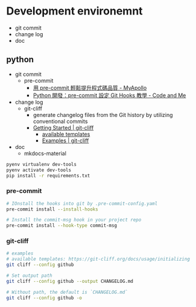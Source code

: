 # Development environemnt

- git commit
- change log
- doc

## python

- git commit
    - pre-commit
        - [用 pre-commit 輕鬆提升程式碼品質 - MyApollo](https://myapollo.com.tw/blog/pre-commit-the-best-friend-before-commit/)
        - [Python 開發：pre-commit 設定 Git Hooks 教學 - Code and Me](https://blog.kyomind.tw/pre-commit/)
- change log
    - git-cliff
        - generate changelog files from the Git history by utilizing conventional commits
        - [Getting Started | git-cliff](https://git-cliff.org/docs/)
            - [available templates](https://git-cliff.org/docs/usage/initializing)
            - [Examples | git-cliff](https://git-cliff.org/docs/usage/examples/)
- doc
    - mkdocs-material

``` bash
pyenv virtualenv dev-tools
pyenv activate dev-tools
pip install -r requirements.txt
```


### pre-commit
``` bash
# IOnstall the hooks into git by .pre-commit-config.yaml
pre-commit install --install-hooks

# Install the commit-msg hook in your project repo
pre-commit install --hook-type commit-msg
```

### git-cliff
``` bash
# examples
# available templates: https://git-cliff.org/docs/usage/initializing
git cliff --config github

# Set output path
git cliff --config github --output CHANGELOG.md

# Without path, the default is `CHANGELOG.md`
git cliff --config github -o
```
